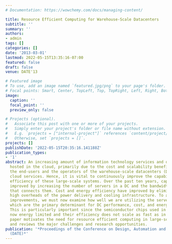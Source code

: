 ```yaml
---
# Documentation: https://wowchemy.com/docs/managing-content/

title: Resource Efficient Computing for Warehouse-Scale Datacenters
subtitle: ''
summary: ''
authors:
- admin
tags: []
categories: []
date: '2013-03-01'
lastmod: 2022-05-15T13:35:16-07:00
featured: false
draft: false
venue: DATE'13

# Featured image
# To use, add an image named `featured.jpg/png` to your page's folder.
# Focal points: Smart, Center, TopLeft, Top, TopRight, Left, Right, BottomLeft, Bottom, BottomRight.
image:
  caption: ''
  focal_point: ''
  preview_only: false

# Projects (optional).
#   Associate this post with one or more of your projects.
#   Simply enter your project's folder or file name without extension.
#   E.g. `projects = ["internal-project"]` references `content/project/deep-learning/index.md`.
#   Otherwise, set `projects = []`.
projects: []
publishDate: '2022-05-15T20:35:16.141188Z'
publication_types:
- '1'
abstract: An increasing amount of information technology services and data are now
  hosted in the cloud, primarily due to the cost and scalability benefits for both
  the end-users and the operators of the warehouse-scale datacenters (DCs) that host
  cloud services. Hence, it is vital to continuously improve the capabilities and
  efficiency of these large-scale systems. Over the past ten years, capability has
  improved by increasing the number of servers in a DC and the bandwidth of the network
  that connects them. Cost and energy efficiency have improved by eliminating the
  high overheads of the power delivery and cooling infrastructure. To achieve further
  improvements, we must now examine how well we are utilizing the servers themselves,
  which are the primary determinant for DC performance, cost, and energy efficiency.
  This is particularly important since the semiconductor chips used in servers are
  now energy limited and their efficiency does not scale as fast as in the past. This
  paper motivates the need for resource efficient computing in large-scale datacenters
  and reviews the major challenges and research opportunities.
publication: '*Proceedings of the Conference on Design, Automation and Test in Europe
  (DATE)*'
---
```

